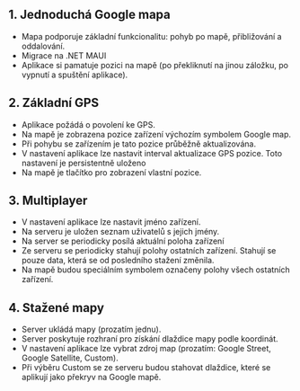 ## 1. Jednoduchá Google mapa
- Mapa podporuje základní funkcionalitu: pohyb po mapě, přibližování a oddalování.
- Migrace na .NET MAUI
- Aplikace si pamatuje pozici na mapě (po překliknutí na jinou záložku, po vypnutí a spuštění aplikace).

## 2. Základní GPS
- Aplikace požádá o povolení ke GPS.
- Na mapě je zobrazena pozice zařízení výchozím symbolem Google map.
- Při pohybu se zařízením je tato pozice průběžně aktualizována.
- V nastavení aplikace lze nastavit interval aktualizace GPS pozice. Toto nastavení je persistentně uloženo
- Na mapě je tlačítko pro zobrazení vlastní pozice.

## 3. Multiplayer
- V nastavení aplikace lze nastavit jméno zařízení.
- Na serveru je uložen seznam uživatelů s jejich jmény.
- Na server se periodicky posílá aktuální poloha zařízení
- Ze serveru se periodicky stahují polohy ostatních zařízení. Stahují se pouze data, která se od posledního stažení změnila.
- Na mapě budou speciálním symbolem označeny polohy všech ostatních zařízení.

## 4. Stažené mapy
- Server ukládá mapy (prozatím jednu).
- Server poskytuje rozhraní pro získání dlaždice mapy podle koordinát.
- V nastavení aplikace lze vybrat zdroj map (prozatím: Google Street, Google Satellite, Custom).
- Při výběru Custom se ze serveru budou stahovat dlaždice, které se aplikují jako překryv na Google mapě.